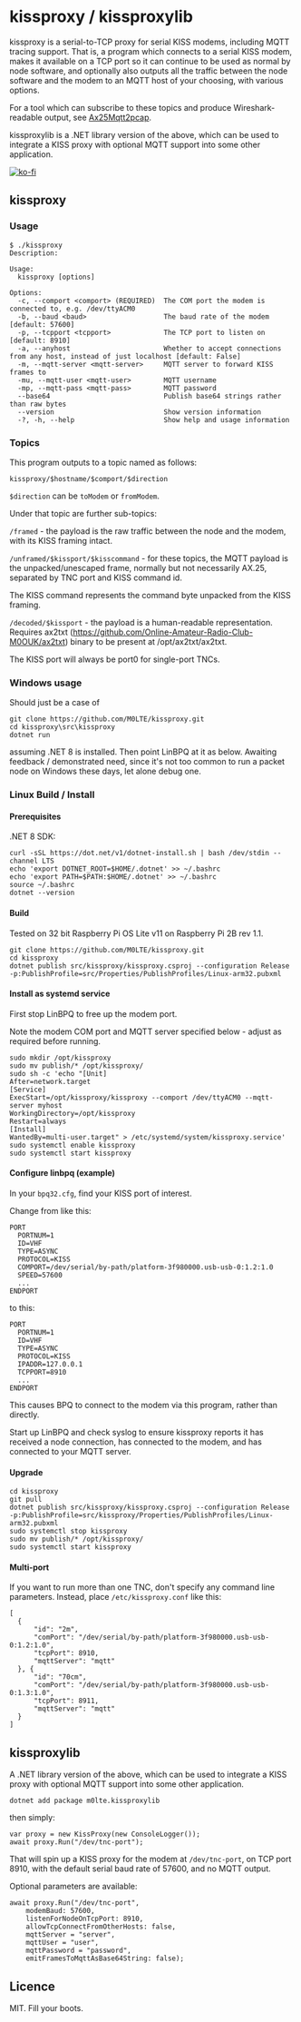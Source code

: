 # kissproxy / kissproxylib

kissproxy is a serial-to-TCP proxy for serial KISS modems, including MQTT tracing support. That is, a program which connects to a serial KISS modem, makes it available on a TCP port so it can continue to be used as normal by node software, and optionally also outputs all the traffic between the node software and the modem to an MQTT host of your choosing, with various options.

For a tool which can subscribe to these topics and produce Wireshark-readable output, see [Ax25Mqtt2pcap](https://github.com/M0LTE/Ax25Mqtt2pcap).

kissproxylib is a .NET library version of the above, which can be used to integrate a KISS proxy with optional MQTT support into some other application.

[![ko-fi](https://ko-fi.com/img/githubbutton_sm.svg)](https://ko-fi.com/Y8Y8KFHA0)

## kissproxy

### Usage

```
$ ./kissproxy
Description:
  
Usage:
  kissproxy [options]

Options:
  -c, --comport <comport> (REQUIRED)  The COM port the modem is connected to, e.g. /dev/ttyACM0
  -b, --baud <baud>                   The baud rate of the modem [default: 57600]
  -p, --tcpport <tcpport>             The TCP port to listen on [default: 8910]
  -a, --anyhost                       Whether to accept connections from any host, instead of just localhost [default: False]
  -m, --mqtt-server <mqtt-server>     MQTT server to forward KISS frames to
  -mu, --mqtt-user <mqtt-user>        MQTT username
  -mp, --mqtt-pass <mqtt-pass>        MQTT password
  --base64                            Publish base64 strings rather than raw bytes
  --version                           Show version information
  -?, -h, --help                      Show help and usage information
```

### Topics

This program outputs to a topic named as follows:

```
kissproxy/$hostname/$comport/$direction
```

`$direction` can be `toModem` or `fromModem`.

Under that topic are further sub-topics:

`/framed` - the payload is the raw traffic between the node and the modem, with its KISS framing intact.

`/unframed/$kissport/$kisscommand` - for these topics, the MQTT payload is the unpacked/unescaped frame, normally but not necessarily AX.25, separated by TNC port and KISS command id.

The KISS command represents the command byte unpacked from the KISS framing.

`/decoded/$kissport` - the payload is a human-readable representation. Requires ax2txt (https://github.com/Online-Amateur-Radio-Club-M0OUK/ax2txt) binary to be present at /opt/ax2txt/ax2txt.

The KISS port will always be port0 for single-port TNCs.

### Windows usage

Should just be a case of 

```
git clone https://github.com/M0LTE/kissproxy.git
cd kissproxy\src\kissproxy
dotnet run
```

assuming .NET 8 is installed. Then point LinBPQ at it as below. Awaiting feedback / demonstrated need, since it's not too common to run a packet node on Windows these days, let alone debug one.

### Linux Build / Install

#### Prerequisites
.NET 8 SDK:
```
curl -sSL https://dot.net/v1/dotnet-install.sh | bash /dev/stdin --channel LTS
echo 'export DOTNET_ROOT=$HOME/.dotnet' >> ~/.bashrc
echo 'export PATH=$PATH:$HOME/.dotnet' >> ~/.bashrc
source ~/.bashrc
dotnet --version
```

#### Build

Tested on 32 bit Raspberry Pi OS Lite v11 on Raspberry Pi 2B rev 1.1.

```
git clone https://github.com/M0LTE/kissproxy.git
cd kissproxy
dotnet publish src/kissproxy/kissproxy.csproj --configuration Release -p:PublishProfile=src/Properties/PublishProfiles/Linux-arm32.pubxml
```

#### Install as systemd service

First stop LinBPQ to free up the modem port.

Note the modem COM port and MQTT server specified below - adjust as required before running.

```
sudo mkdir /opt/kissproxy
sudo mv publish/* /opt/kissproxy/
sudo sh -c 'echo "[Unit]
After=network.target
[Service]
ExecStart=/opt/kissproxy/kissproxy --comport /dev/ttyACM0 --mqtt-server myhost
WorkingDirectory=/opt/kissproxy
Restart=always
[Install]
WantedBy=multi-user.target" > /etc/systemd/system/kissproxy.service'
sudo systemctl enable kissproxy
sudo systemctl start kissproxy
```

#### Configure linbpq (example)

In your `bpq32.cfg`, find your KISS port of interest.

Change from like this:

```
PORT
  PORTNUM=1
  ID=VHF
  TYPE=ASYNC
  PROTOCOL=KISS
  COMPORT=/dev/serial/by-path/platform-3f980000.usb-usb-0:1.2:1.0
  SPEED=57600
  ...
ENDPORT
```

to this:

```
PORT
  PORTNUM=1
  ID=VHF
  TYPE=ASYNC
  PROTOCOL=KISS
  IPADDR=127.0.0.1
  TCPPORT=8910
  ...
ENDPORT
```

This causes BPQ to connect to the modem via this program, rather than directly.

Start up LinBPQ and check syslog to ensure kissproxy reports it has received a node connection, has connected to the modem, and has connected to your MQTT server.

#### Upgrade

```
cd kissproxy
git pull
dotnet publish src/kissproxy/kissproxy.csproj --configuration Release -p:PublishProfile=src/kissproxy/Properties/PublishProfiles/Linux-arm32.pubxml
sudo systemctl stop kissproxy
sudo mv publish/* /opt/kissproxy/
sudo systemctl start kissproxy
```

#### Multi-port

If you want to run more than one TNC, don't specify any command line parameters. Instead, place `/etc/kissproxy.conf` like this:

```
[
  {
      "id": "2m",
      "comPort": "/dev/serial/by-path/platform-3f980000.usb-usb-0:1.2:1.0",
      "tcpPort": 8910,
      "mqttServer": "mqtt"
  }, {
      "id": "70cm",
      "comPort": "/dev/serial/by-path/platform-3f980000.usb-usb-0:1.3:1.0",
      "tcpPort": 8911,
      "mqttServer": "mqtt"
  }
]
```

## kissproxylib

A .NET library version of the above, which can be used to integrate a KISS proxy with optional MQTT support into some other application.

```
dotnet add package m0lte.kissproxylib
```

then simply:

```
var proxy = new KissProxy(new ConsoleLogger());
await proxy.Run("/dev/tnc-port");
```

That will spin up a KISS proxy for the modem at `/dev/tnc-port`, on TCP port 8910, with the default serial baud rate of 57600, and no MQTT output.

Optional parameters are available:

```
await proxy.Run("/dev/tnc-port", 
    modemBaud: 57600, 
    listenForNodeOnTcpPort: 8910, 
    allowTcpConnectFromOtherHosts: false, 
    mqttServer = "server", 
    mqttUser = "user", 
    mqttPassword = "password", 
    emitFramesToMqttAsBase64String: false);
```

## Licence

MIT. Fill your boots.
